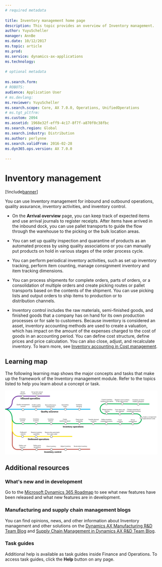 ```yaml
---
# required metadata

title: Inventory management home page
description: This topic provides an overview of Inventory management.
author: YuyuScheller
manager: AnnBe
ms.date: 10/12/2017
ms.topic: article
ms.prod:
ms.service: dynamics-ax-applications
ms.technology:

# optional metadata

ms.search.form: 
# ROBOTS:
audience: Application User
# ms.devlang:
ms.reviewer: YuyuScheller
ms.search.scope: Core, AX 7.0.0, Operations, UnifiedOperations
# ms.tgt_pltfrm:
ms.custom: 2094
ms.assetid: 1968e32f-eff9-4c17-8f7f-a870f0c38fbc
ms.search.region: Global
ms.search.industry: Distribution
ms.author: perlynne
ms.search.validFrom: 2016-02-28
ms.dyn365.ops.version: AX 7.0.0

---
```


# Inventory management 

[!include[banner](../includes/banner.md)]

You can use Inventory management for inbound and outbound operations, quality assurance, inventory activities, and inventory control.

-  On the **Arrival overview** page, you can keep track of expected items and use arrival journals to register receipts. 
After items have arrived in the inbound dock, you can use pallet transports to guide the flow through the warehouse to the picking 
or the bulk location areas.

-  You can set up quality inspection and quarantine of products as an automated process by using quality associations or you can manually put products on hold in various stages of the order process cycle.

-  You can perform periodical inventory activities, such as set up inventory tracking, perform item counting, manage consignment inventory and item tracking dimensions. 

-  You can process shipments for complete orders, parts of orders, or a consolidation of multiple orders and create picking routes or pallet transports based on the contents of the shipment. You can use picking lists and output orders to ship items to production or to  
distribution channels.

-  Inventory control includes the raw materials, semi-finished goods, and finished goods that a company has on hand for its own 
production processes or for sale to customers. Because inventory is considered an asset, inventory accounting methods are used to create a valuation, which has impact on the amount of the expenses charged to the cost of goods in an accounting period. You can define cost structure, define prices and price calculation. You can also close, adjust, and recalculate inventory. To learn more, see [Inventory accounting in Cost management](../cost-management/inventory-close.md).

## Learning map

The following learning map shows the major concepts and tasks that make up the framework of the Inventory management module. Refer to the topics listed to help you learn about a concept or task.

[![Inventory learning map](./media/inventory-home-page.png)](./media/inventory-home-page.png)

## Additional resources

### What's new and in development

Go to the [Microsoft Dynamics 365 Roadmap](https://roadmap.dynamics.com/) to see what new features have been released and what new features are in development.

### Manufacturing and supply chain management blogs

You can find opinions, news, and other information about Inventory management and other solutions on the
[Dynamics AX Manufacturing R&D Team Blog](https://blogs.msdn.microsoft.com/axmfg) and [Supply Chain Management in Dynamics AX R&D Team Blog](https://blogs.msdn.microsoft.com/dynamicsaxscm).

### Task guides

Additional help is available as task guides inside Finance and Operations. To access task guides, click the **Help** button on any page.


